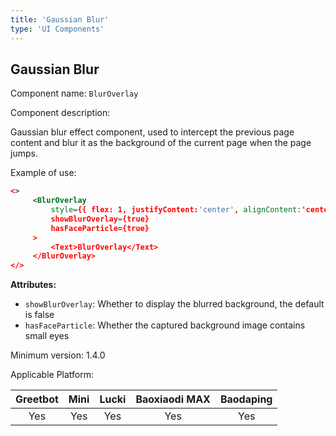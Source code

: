 ```yaml
---
title: 'Gaussian Blur'
type: 'UI Components'
---
```


## Gaussian Blur

Component name: `BlurOverlay`

Component description: 

Gaussian blur effect component, used to intercept the previous page content and blur it as the background of the current page when the page jumps.

Example of use:
```xml
<>
     <BlurOverlay
         style={{ flex: 1, justifyContent:'center', alignContent:'center' }}
         showBlurOverlay={true}
         hasFaceParticle={true}
     >
         <Text>BlurOverlay</Text>
     </BlurOverlay>
</>
```

**Attributes:**

- `showBlurOverlay`: Whether to display the blurred background, the default is false
- `hasFaceParticle`: Whether the captured background image contains small eyes

Minimum version: 1.4.0

Applicable Platform:

<div class="fixed-table bordered-table">

|Greetbot|Mini|Lucki|Baoxiaodi MAX|Baodaping|
|:-:|:-:|:-:|:-:|:-:|
|Yes|Yes|Yes|Yes|Yes|

</div>
